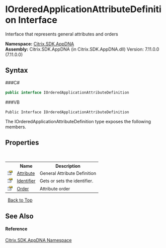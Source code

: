 # IOrderedApplicationAttributeDefinition Interface
 

Interface that represents general attributes and orders

**Namespace:**&nbsp;<a href="N_Citrix_SDK_AppDNA">Citrix.SDK.AppDNA</a><br />**Assembly:**&nbsp;Citrix.SDK.AppDNA (in Citrix.SDK.AppDNA.dll) Version: 7.11.0.0 (7.11.0.0)

## Syntax

###C#
```csharp
public interface IOrderedApplicationAttributeDefinition
```

###VB
```vbnet
Public Interface IOrderedApplicationAttributeDefinition
```

The IOrderedApplicationAttributeDefinition type exposes the following members.


## Properties
&nbsp;<table><tr><th></th><th>Name</th><th>Description</th></tr><tr><td>![Public property](media/pubproperty.gif "Public property")</td><td><a href="P_Citrix_SDK_AppDNA_IOrderedApplicationAttributeDefinition_Attribute">Attribute</a></td><td>
General Attribute Definition</td></tr><tr><td>![Public property](media/pubproperty.gif "Public property")</td><td><a href="P_Citrix_SDK_AppDNA_IOrderedApplicationAttributeDefinition_Identifier">Identifier</a></td><td>
Gets or sets the identifier.</td></tr><tr><td>![Public property](media/pubproperty.gif "Public property")</td><td><a href="P_Citrix_SDK_AppDNA_IOrderedApplicationAttributeDefinition_Order">Order</a></td><td>
Attribute order</td></tr></table>&nbsp;
<a href="#iorderedapplicationattributedefinition-interface">Back to Top</a>

## See Also


#### Reference
<a href="N_Citrix_SDK_AppDNA">Citrix.SDK.AppDNA Namespace</a><br />